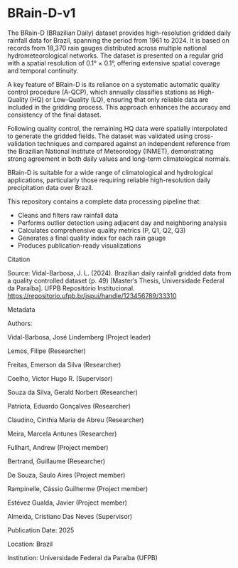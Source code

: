 # BRain-D-v1


The BRain-D (BRazilian Daily) dataset provides high-resolution gridded daily rainfall data for Brazil, spanning the period from 1961 to 2024. It is based on records from 18,370 rain gauges distributed across multiple national hydrometeorological networks. The dataset is presented on a regular grid with a spatial resolution of 0.1° × 0.1°, offering extensive spatial coverage and temporal continuity.

A key feature of BRain-D is its reliance on a systematic automatic quality control procedure (A-QCP), which annually classifies stations as High-Quality (HQ) or Low-Quality (LQ), ensuring that only reliable data are included in the gridding process. This approach enhances the accuracy and consistency of the final dataset.

Following quality control, the remaining HQ data were spatially interpolated to generate the gridded fields. The dataset was validated using cross-validation techniques and compared against an independent reference from the Brazilian National Institute of Meteorology (INMET), demonstrating strong agreement in both daily values and long-term climatological normals.

BRain-D is suitable for a wide range of climatological and hydrological applications, particularly those requiring reliable high-resolution daily precipitation data over Brazil.


This repository contains a complete data processing pipeline that:
- Cleans and filters raw rainfall data
- Performs outlier detection using adjacent day and neighboring analysis
- Calculates comprehensive quality metrics (P, Q1, Q2, Q3)
- Generates a final quality index for each rain gauge
- Produces publication-ready visualizations


Citation

Source:
Vidal-Barbosa, J. L. (2024). Brazilian daily rainfall gridded data from a quality controlled dataset (p. 49) [Master’s Thesis, Universidade Federal da Paraíba]. UFPB Repositório Institucional. https://repositorio.ufpb.br/jspui/handle/123456789/33310

Metadata

Authors:

Vidal-Barbosa, José Lindemberg (Project leader)

Lemos, Filipe (Researcher)

Freitas, Emerson da Silva (Researcher)

Coelho, Victor Hugo R. (Supervisor)

Souza da Silva, Gerald Norbert (Researcher)

Patriota, Eduardo Gonçalves (Researcher)

Claudino, Cinthia Maria de Abreu (Researcher)

Meira, Marcela Antunes (Researcher)

Fullhart, Andrew (Project member)

Bertrand, Guillaume (Researcher)

De Souza, Saulo Aires (Project member)

Rampinelle, Cássio Guilherme (Project member)

Estévez Gualda, Javier (Project member)

Almeida, Cristiano Das Neves (Supervisor)


Publication Date: 2025

Location: Brazil

Institution: Universidade Federal da Paraíba (UFPB)
